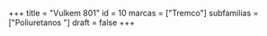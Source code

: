 +++
title = "Vulkem 801"
id = 10
marcas = ["Tremco"]
subfamilias = ["Poliuretanos	"]
draft = false
+++

<!--more-->